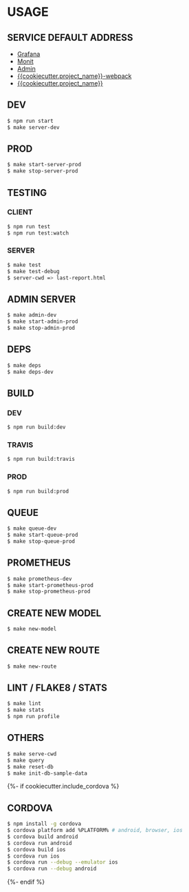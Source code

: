 # USAGE

## SERVICE DEFAULT ADDRESS

* [Grafana](http://127.0.0.1:3000)
* [Monit](http://127.0.0.1:2812)
* [Admin](http://127.0.0.1:31337)
* [{{cookiecutter.project_name}}-webpack](http://127.0.0.1:8080)
* [{{cookiecutter.project_name}}](http://127.0.0.1:8000)

## DEV

```bash
$ npm run start
$ make server-dev
```

## PROD

```bash
$ make start-server-prod
$ make stop-server-prod
```

## TESTING

### CLIENT

```bash
$ npm run test
$ npm run test:watch
```

### SERVER

```bash
$ make test
$ make test-debug
$ server-cwd => last-report.html
```


## ADMIN SERVER

```bash
$ make admin-dev
$ make start-admin-prod
$ make stop-admin-prod
```

## DEPS

```bash
$ make deps
$ make deps-dev
```

## BUILD

### DEV

```bash
$ npm run build:dev
```

### TRAVIS

```bash
$ npm run build:travis
```

### PROD

```bash
$ npm run build:prod
```

## QUEUE

```bash
$ make queue-dev
$ make start-queue-prod
$ make stop-queue-prod
```

## PROMETHEUS

```bash
$ make prometheus-dev
$ make start-prometheus-prod
$ make stop-prometheus-prod
```

## CREATE NEW MODEL

```bash
$ make new-model
```

## CREATE NEW ROUTE

```bash
$ make new-route
```

## LINT / FLAKE8 / STATS

```bash
$ make lint
$ make stats
$ npm run profile
```

## OTHERS

```bash
$ make serve-cwd
$ make query
$ make reset-db
$ make init-db-sample-data
```

{%- if cookiecutter.include_cordova %}
## CORDOVA

```bash
$ npm install -g cordova
$ cordova platform add %PLATFORM% # android, browser, ios
$ cordova build android
$ cordova run android
$ cordova build ios
$ cordova run ios
$ cordova run --debug --emulator ios
$ cordova run --debug android
```
{%- endif %}
